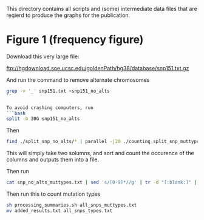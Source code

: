 This directory contains all scripts and (some) intermediate data files that are reqierd to produce the graphs for the publication. 

# Figure 1 (frequency figure)
 
 Download this very large file:
 
 
 ftp://hgdownload.soe.ucsc.edu/goldenPath/hg38/database/snp151.txt.gz
 
 
 And run the command to remove alternate chromosomes
 ```bash
 grep -v '_' snp151.txt >snp151_no_alts 
 ``

To avoid crashing computers, run 
```bash
split -b 30G snp151_no_alts
```

Then

```bash
find ./split_snp_no_alts/* | parallel -j20 ./counting_split_snp_muttypes.sh
``` 

This will simply take two solumns, and sort and count the occurence of the columns and outputs them into a file. 

Then run
```bash
cat snp_no_alts_muttypes.txt | sed 's/[0-9]*//g' | tr -d "[:blank:]" | sort | uniq -c >all_snps_muttypes.txt 
```

Then run this to count mutation types 

```bash
sh processing_summaries.sh all_snps_muttypes.txt
mv added_results.txt all_snps_types.txt
``` 
